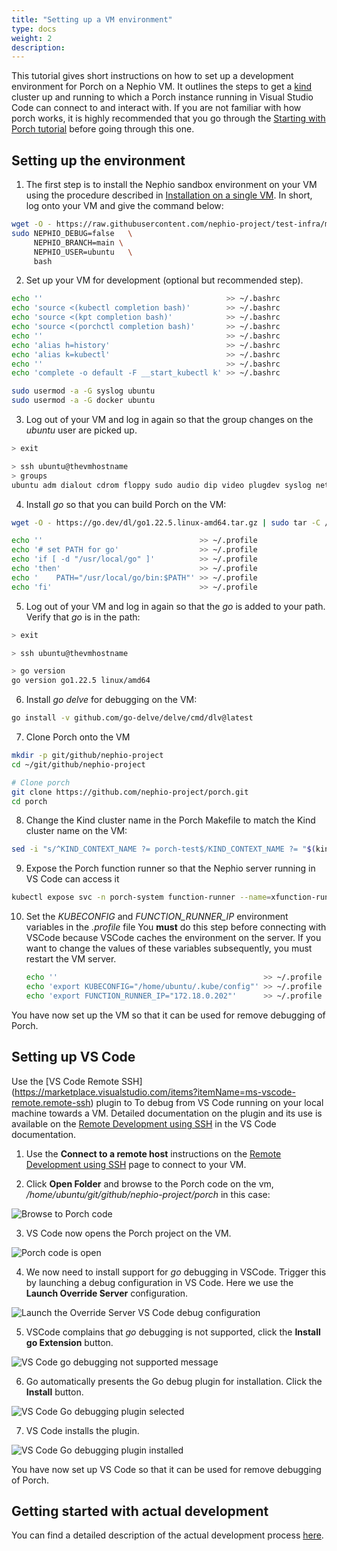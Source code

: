 ```yaml
---
title: "Setting up a VM environment"
type: docs
weight: 2
description:
---
```


This tutorial gives short instructions on how to set up a development environment for Porch on a Nephio VM. It outlines the steps to
get a [kind](https://kind.sigs.k8s.io/) cluster up and running to which a Porch instance running in Visual Studio Code
can connect to and interact with. If you are not familiar with how porch works, it is highly recommended that you go
through the [Starting with Porch tutorial](../user-guides/install-and-using-porch.md) before going through this one.

## Setting up the environment

1. The first step is to install the Nephio sandbox environment on your VM using the procedure described in
[Installation on a single VM](../../guides/install-guides/install-on-single-vm.md). In short, log onto your VM and give the command
below:

```bash
wget -O - https://raw.githubusercontent.com/nephio-project/test-infra/main/e2e/provision/init.sh |  \
sudo NEPHIO_DEBUG=false   \
     NEPHIO_BRANCH=main \
     NEPHIO_USER=ubuntu   \
     bash
```

2. Set up your VM for development (optional but recommended step).

```bash
echo ''                                         >> ~/.bashrc
echo 'source <(kubectl completion bash)'        >> ~/.bashrc
echo 'source <(kpt completion bash)'            >> ~/.bashrc
echo 'source <(porchctl completion bash)'       >> ~/.bashrc
echo ''                                         >> ~/.bashrc
echo 'alias h=history'                          >> ~/.bashrc
echo 'alias k=kubectl'                          >> ~/.bashrc
echo ''                                         >> ~/.bashrc
echo 'complete -o default -F __start_kubectl k' >> ~/.bashrc

sudo usermod -a -G syslog ubuntu
sudo usermod -a -G docker ubuntu
```

3. Log out of your VM and log in again so that the group changes on the *ubuntu* user are picked up.

```bash
> exit

> ssh ubuntu@thevmhostname
> groups
ubuntu adm dialout cdrom floppy sudo audio dip video plugdev syslog netdev lxd docker
```

4. Install *go* so that you can build Porch on the VM:

```bash
wget -O - https://go.dev/dl/go1.22.5.linux-amd64.tar.gz | sudo tar -C /usr/local -zxvf -

echo ''                                   >> ~/.profile
echo '# set PATH for go'                  >> ~/.profile
echo 'if [ -d "/usr/local/go" ]'          >> ~/.profile
echo 'then'                               >> ~/.profile
echo '    PATH="/usr/local/go/bin:$PATH"' >> ~/.profile
echo 'fi'                                 >> ~/.profile 
```

5. Log out of your VM and log in again so that the *go* is added to your path. Verify that *go* is in the path:

```bash
> exit

> ssh ubuntu@thevmhostname

> go version
go version go1.22.5 linux/amd64
```

6. Install *go delve* for debugging on the VM:

```bash
go install -v github.com/go-delve/delve/cmd/dlv@latest
```

7. Clone Porch onto the VM

```bash
mkdir -p git/github/nephio-project
cd ~/git/github/nephio-project

# Clone porch
git clone https://github.com/nephio-project/porch.git
cd porch
```

8. Change the Kind cluster name in the Porch Makefile to match the Kind cluster name on the VM:

```bash
sed -i "s/^KIND_CONTEXT_NAME ?= porch-test$/KIND_CONTEXT_NAME ?= "$(kind get clusters)"/" Makefile
```

9. Expose the Porch function runner so that the Nephio server running in VS Code can access it

```bash
kubectl expose svc -n porch-system function-runner --name=xfunction-runner --type=LoadBalancer --load-balancer-ip='172.18.0.202'
```

10. Set the *KUBECONFIG* and *FUNCTION_RUNNER_IP* environment variables in the *.profile* file
    You **must** do this step before connecting with VSCode because VSCode caches the environment on the server. If you
    want to change the values of these variables subsequently, you must restart the VM server.

     ```bash
     echo ''                                              >> ~/.profile
     echo 'export KUBECONFIG="/home/ubuntu/.kube/config"' >> ~/.profile
     echo 'export FUNCTION_RUNNER_IP="172.18.0.202"'      >> ~/.profile
     ```

You have now set up the VM so that it can be used for remove debugging of Porch.

## Setting up VS Code

Use the [VS Code Remote SSH]
(https://marketplace.visualstudio.com/items?itemName=ms-vscode-remote.remote-ssh)
plugin to To debug from VS Code running on your local machine towards a VM. Detailed documentation
on the plugin and its use is available on the
[Remote Development using SSH](https://code.visualstudio.com/docs/remote/ssh) in the VS Code
documentation.

1. Use the **Connect to a remote host** instructions on the
[Remote Development using SSH](https://code.visualstudio.com/docs/remote/ssh) page to connect to your VM.

2. Click **Open Folder** and browse to the Porch code on the vm, */home/ubuntu/git/github/nephio-project/porch* in this
   case:

![Browse to Porch code](/static/images/porch/contributor/01_VSCodeOpenPorchFolder.png)

3. VS Code now opens the Porch project on the VM.

![Porch code is open](/static/images/porch/contributor/02_VSCodeConnectedPorch.png)

4. We now need to install support for *go* debugging in VSCode. Trigger this by launching a debug configuration in
   VS Code.
   Here we use the **Launch Override Server** configuration.

![Launch the Override Server VS Code debug configuration](/static/images/porch/contributor/03_LaunchOverrideServer.png)

5. VSCode complains that *go* debugging is not supported, click the **Install go Extension** button. 

![VS Code go debugging not supported message](/static/images/porch/contributor/04_GoDebugNotSupportedPopup.png)

6. Go automatically presents the Go debug plugin for installation. Click the **Install** button.

![VS Code Go debugging plugin selected](/static/images/porch/contributor/05_GoExtensionAutoSelected.png)

7. VS Code installs the plugin.

![VS Code Go debugging plugin installed](/static/images/porch/contributor/06_GoExtensionInstalled.png)

You have now set up VS Code so that it can be used for remove debugging of Porch.

## Getting started with actual development

You can find a detailed description of the actual development process [here](dev-process.md).
